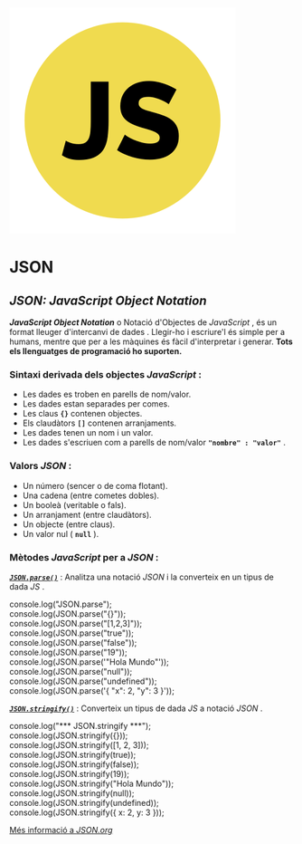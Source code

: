 ![Categoria: javascript](./JSON_files/javascript.svg "Categoria: javascript")

JSON
====

_JSON: JavaScript Object Notation_
----------------------------------

_**JavaScript Object Notation**_ o Notació d'Objectes de _JavaScript_ , és un format lleuger d'intercanvi de dades .
Llegir-ho i escriure'l és simple per a humans, mentre que per a les màquines és fàcil d'interpretar i generar. **Tots els
llenguatges de programació ho suporten.**

### Sintaxi derivada dels objectes _JavaScript_ :

* Les dades es troben en parells de nom/valor.
* Les dades estan separades per comes.
* Les claus **`{}`** contenen objectes.
* Els claudàtors **`[]`** contenen arranjaments.
* Les dades tenen un nom i un valor.
* Les dades s'escriuen com a parells de nom/valor **`"nombre" : "valor"`** .

### Valors _JSON_ :

* Un número (sencer o de coma flotant).
* Una cadena (entre cometes dobles).
* Un booleà (veritable o fals).
* Un arranjament (entre claudàtors).
* Un objecte (entre claus).
* Un valor nul ( **`null`** ).

### Mètodes _JavaScript_ per a _JSON_ :

[_**`JSON.parse()`**_](https://developer.mozilla.org/es/docs/Web/JavaScript/Referencia/Objetos_globales/JSON/parse) :
Analitza una notació _JSON_ i la converteix en un tipus de dada _JS_ .

console.log("JSON.parse");<br>
console.log(JSON.parse("{}"));<br>
console.log(JSON.parse("[1,2,3]"));<br>
console.log(JSON.parse("true"));<br>
console.log(JSON.parse("false"));<br>
console.log(JSON.parse("19"));<br>
console.log(JSON.parse('"Hola Mundo"'));<br>
console.log(JSON.parse("null"));<br>
console.log(JSON.parse("undefined"));<br>
console.log(JSON.parse('{ "x": 2, "y": 3 }'));<br>

[_**`JSON.stringify()`**_](https://developer.mozilla.org/es/docs/Web/JavaScript/Referencia/Objetos_globales/JSON/stringify)
: Converteix un tipus de dada _JS_ a notació _JSON_ .

console.log("*** JSON.stringify ***");<br>
console.log(JSON.stringify({}));<br>
console.log(JSON.stringify([1, 2, 3]));<br>
console.log(JSON.stringify(true));<br>
console.log(JSON.stringify(false));<br>
console.log(JSON.stringify(19));<br>
console.log(JSON.stringify("Hola Mundo"));<br>
console.log(JSON.stringify(null));<br>
console.log(JSON.stringify(undefined));<br>
console.log(JSON.stringify({ x: 2, y: 3 }));<br>

[Més informació a _JSON.org_](http://www.json.org/json-es.html)